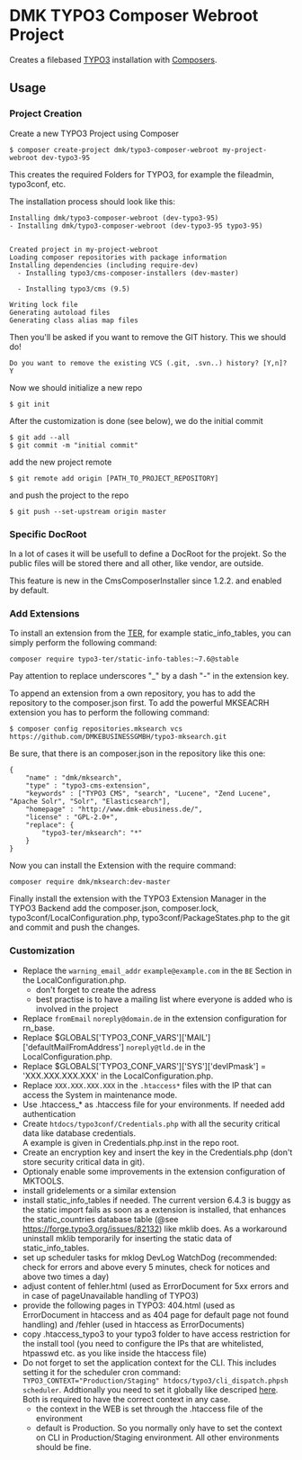 # DMK TYPO3 Composer Webroot Project

Creates a filebased [TYPO3](http://typo3.org/) installation
with [Composers](https://getcomposer.org/).


## Usage

### Project Creation

Create a new TYPO3 Project using Composer

    $ composer create-project dmk/typo3-composer-webroot my-project-webroot dev-typo3-95

This creates the required Folders for TYPO3,
for example the fileadmin, typo3conf, etc.

The installation process should look like this:

    Installing dmk/typo3-composer-webroot (dev-typo3-95)
    - Installing dmk/typo3-composer-webroot (dev-typo3-95 typo3-95)


    Created project in my-project-webroot
    Loading composer repositories with package information
    Installing dependencies (including require-dev)
      - Installing typo3/cms-composer-installers (dev-master)

      - Installing typo3/cms (9.5)

    Writing lock file
    Generating autoload files
    Generating class alias map files

Then you'll be asked if you want to remove the GIT history.
This we should do!

    Do you want to remove the existing VCS (.git, .svn..) history? [Y,n]? Y

Now we should initialize a new repo

    $ git init

After the customization is done (see below), we do the initial commit

    $ git add --all
    $ git commit -m "initial commit"

add the new project remote

    $ git remote add origin [PATH_TO_PROJECT_REPOSITORY]

and push the project to the repo

    $ git push --set-upstream origin master

### Specific DocRoot

In a lot of cases it will be usefull to define a DocRoot for the projekt.
So the public files will be stored there and all other, like vendor, are outside.

This feature is new in the CmsComposerInstaller since 1.2.2. and enabled by default.

### Add Extensions

To install an extension from the [TER](https://typo3.org/extensions/repository/),
for example static_info_tables, you can simply perform the following command:

    composer require typo3-ter/static-info-tables:~7.6@stable

Pay attention to replace underscores "_" by a dash "-" in the extension key.


To append an extension from a own repository,
you has to add the repository to the composer.json first.
To add the powerful MKSEACRH extension you has to perform the following command:

    $ composer config repositories.mksearch vcs https://github.com/DMKEBUSINESSGMBH/typo3-mksearch.git

Be sure, that there is an composer.json in the repository like this one:

    {
        "name" : "dmk/mksearch",
        "type" : "typo3-cms-extension",
        "keywords" : ["TYPO3 CMS", "search", "Lucene", "Zend Lucene", "Apache Solr", "Solr", "Elasticsearch"],
        "homepage" : "http://www.dmk-ebusiness.de/",
        "license" : "GPL-2.0+",
        "replace": {
            "typo3-ter/mksearch": "*"
        }
    }

Now you can install the Extension with the require command:

    composer require dmk/mksearch:dev-master

Finally install the extension with the TYPO3 Extension Manager in the TYPO3 Backend
add the composer.json, composer.lock, typo3conf/LocalConfiguration.php, typo3conf/PackageStates.php
to the git and commit and push the changes.

### Customization

  * Replace the `warning_email_addr` `example@example.com` in the `BE` Section in the LocalConfiguration.php.
      * don't forget to create the adress
      * best practise is to have a mailing list where everyone is added who is involved in the project
  * Replace `fromEmail` `noreply@domain.de` in the extension configuration for rn_base.
  * Replace $GLOBALS['TYPO3_CONF_VARS']['MAIL']['defaultMailFromAddress'] `noreply@tld.de` in the LocalConfiguration.php.
  * Replace $GLOBALS['TYPO3_CONF_VARS']['SYS']['devIPmask'] = 'XXX.XXX.XXX.XXX' in the LocalConfiguration.php. 
  * Replace `XXX.XXX.XXX.XXX` in the `.htaccess*` files with the IP that can access the System in maintenance mode.
  * Use .htaccess_* as .htaccess file for your environments. If needed add authentication
  * Create `htdocs/typo3conf/Credentials.php` with all the security critical data like database credentials.  
    A example is given in Credentials.php.inst in the repo root.
  * Create an encryption key and insert the key in the Credentials.php (don't store security critical data in git).
  * Optionaly enable some improvements in the extension configuration of MKTOOLS.
  * install gridelements or a similar extension
  * install static_info_tables if needed. The current version 6.4.3 is buggy as the static import fails as soon as a extension is installed, that enhances the static_countries database table (@see https://forge.typo3.org/issues/82132) like mklib does. As a workaround uninstall mklib temporarily for inserting the static data of static_info_tables.
  * set up scheduler tasks for mklog DevLog WatchDog (recommended: check for errors and above every 5 minutes, check for notices and above two times a day)
  * adjust content of fehler.html (used as ErrorDocument for 5xx errors and in case of pageUnavailable handling of TYPO3)
  * provide the following pages in TYPO3: 404.html (used as ErrorDocument in htaccess and as 404 page for default page not found handling) and /fehler (used in htaccess as ErrorDocuments)
  * copy .htaccess_typo3 to your typo3 folder to have access restriction for the install tool (you need to configure the IPs that are whitelisted, htpasswd etc. as you like inside the htaccess file)
  * Do not forget to set the application context for the CLI. This includes setting it for the scheduler cron command: `TYPO3_CONTEXT="Production/Staging" htdocs/typo3/cli_dispatch.phpsh scheduler`. Addtionally you need to set it globally like descriped [here](https://unix.stackexchange.com/questions/21598/how-do-i-set-a-user-environment-variable-permanently-not-session). Both is required to have the correct context in any case.
      * the context in the WEB is set through the .htaccess file of the environment
      * default is Production. So you normally only have to set the context on CLI in Production/Staging environment. All other environments should be fine.


